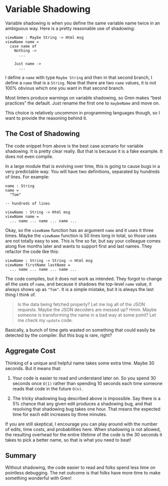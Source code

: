 # Variable Shadowing

Variable shadowing is when you define the same variable name twice in an ambiguous way. Here is a pretty reasonable use of shadowing:

```gren
viewName : Maybe String -> Html msg
viewName name =
  case name of
    Nothing ->
      ...

    Just name ->
      ...
```

I define a `name` with type `Maybe String` and then in that second branch, I define a `name` that is a `String`. Now that there are two `name` values, it is not 100% obvious which one you want in that second branch.

Most linters produce warnings on variable shadowing, so Gren makes “best practices” the default. Just rename the first one to `maybeName` and move on.

This choice is relatively uncommon in programming languages though, so I want to provide the reasoning behind it.


## The Cost of Shadowing

The code snippet from above is the best case scenario for variable shadowing. It is pretty clear really. But that is because it is a fake example. It does not even compile.

In a large module that is evolving over time, this is going to cause bugs in a very predictable way. You will have two definitions, separated by hundreds of lines. For example:

```gren
name : String
name =
  "Tom"

-- hundreds of lines

viewName : String -> Html msg
viewName name =
  ... name ... name ... name ...
```

Okay, so the `viewName` function has an argument `name` and it uses it three times. Maybe the `viewName` function is 50 lines long in total, so those uses are not totally easy to see. This is fine so far, but say your colleague comes along five months later and wants to support first and last names. They refactor the code like this:

```gren
viewName : String -> String -> Html msg
viewName firstName lastName =
  ... name ... name ... name ...
```

The code compiles, but it does not work as intended. They forgot to change all the uses of `name`, and because it shadows the top-level `name` value, it always shows up as `"Tom"`. It is a simple mistake, but it is always the last thing I think of.

> Is the data being fetched properly? Let me log all of the JSON requests. Maybe the JSON decoders are messed up? Hmm. Maybe someone is transforming the name in a bad way at some point? Let me check my `update` code.

Basically, a bunch of time gets wasted on something that could easily be detected by the compiler. But this bug is rare, right?


## Aggregate Cost

Thinking of a unique and helpful name takes some extra time. Maybe 30 seconds. But it means that:

  1. Your code is easier to read and understand later on. So you spend 30 seconds once `O(1)` rather than spending 10 seconds each time someone reads that code in the future `O(n)`.

  2. The tricky shadowing bug described above is impossible. Say there is a 5% chance that any given edit produces a shadowing bug, and that resolving that shadowing bug takes one hour. That means the expected time for each edit increases by three minutes.

If you are still skeptical, I encourage you can play around with the number of edits, time costs, and probabilities here. When shadowing is not allowed, the resulting overhead for the entire lifetime of the code is the 30 seconds it takes to pick a better name, so that is what you need to beat!


## Summary

Without shadowing, the code easier to read and folks spend less time on pointless debugging. The net outcome is that folks have more time to make something wonderful with Gren!

